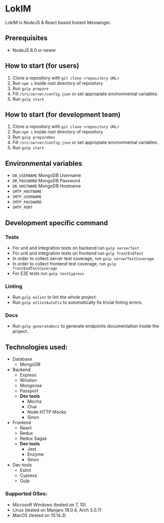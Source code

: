# LokIM
LokIM is NodeJS & React based Instant Messanger.
## Prerequisites
 - NodeJS 8.0 or newer
## How to start (for users)
 1. Clone a repository with `git clone <repository URL>`
 2. Run `npm i` inside root directory of repository
 3. Run `gulp prepare`
 4. Fill `/src/server/config.json` or set appropiate environmental variables.
 5. Run `gulp start`
## How to start (for development team)
 1. Clone a repository with `git clone <repository URL>`
 2. Run `npm i` inside root directory of repository
 2. Run `gulp prepareDev`
 3. Fill `/src/server/config.json` or set appropiate environmental variables.
 4. Run `gulp start`
## Environmental variables
 - `DB_USERNAME` MongoDB Username
 - `DB_PASSWORD` MongoDB Password
 - `DB_HOSTNAME` MongoDB Hostname
 - `SMTP_HOSTNAME`
 - `SMTP_USERNAME`
 - `SMTP_PASSWORD`
 - `SMTP_PORT`
## Development specific command
### Tests
 - For unit and integration tests on backend run `gulp serverTest`
 - For unit and integration tests on frontend run `gulp frontEndTest`
 - In order to collect server test coverage, run `gulp serverTestCoverage`
 - In order to collect frontend test coverage, run `gulp frontEndTestCoverage`
 - For E2E tests run `gulp testCypress`
### Linting
 - Run `gulp eslint` to lint the whole project.
 - Run `gulp eslintAutoFix` to automatically fix trivial linting errors.
### Docs
 - Run `gulp generateDocs` to generate endpoints documentation inside the project.
## Technologies used:
* Database
    * MongoDB
* Backend
	* Express
	* Winston
	* Mongoose
	* Passport
    * **Dev tools**
        * Mocha
        * Chai
        * Node HTTP Mocks
        * Sinon
* Frontend
    * React
    * Redux
    * Redux Sagas
    * **Dev tools**
        * Jest
        * Enzyme
        * Sinon
* Dev tools
    * Eslint
    * Cypress
    * Gulp
### Supported OSes:
* Microsoft Windows (tested on 7, 10)
* Linux (tested on Manjaro 18.0.4, Arch 5.0.7)
* MacOS (tested on 10.14.3)